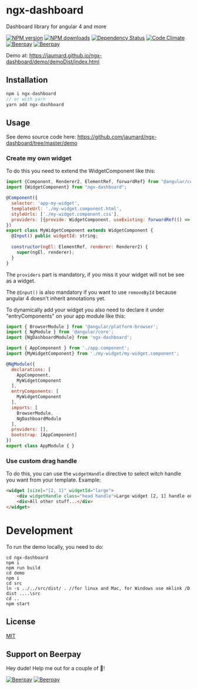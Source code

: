 # ngx-dashboard
Dashboard library for angular 4 and more

[![NPM version][npm-image]][npm-url]
[![NPM downloads][npm-download]][npm-url]
[![Dependency Status][daviddm-image]][daviddm-url]
[![Code Climate][codeclimate-image]][codeclimate-url]
[![Beerpay](https://beerpay.io/jaumard/ngx-dashboard/badge.svg?style=flat)](https://beerpay.io/jaumard/ngx-dashboard)
[![Beerpay](https://beerpay.io/jaumard/ngx-dashboard/make-wish.svg?style=flat)](https://beerpay.io/jaumard/ngx-dashboard)

Demo at: https://jaumard.github.io/ngx-dashboard/demo/demoDist/index.html

## Installation 

```js
npm i ngx-dashboard
// or with yarn 
yarn add ngx-dashboard
```

## Usage 

See demo source code here: https://github.com/jaumard/ngx-dashboard/tree/master/demo

### Create my own widget
To do this you need to extend the WidgetComponent like this: 

```js
import {Component, Renderer2, ElementRef, forwardRef} from "@angular/core";
import {WidgetComponent} from "ngx-dashboard";

@Component({
  selector: 'app-my-widget',
  templateUrl: './my-widget.component.html',
  styleUrls: ['./my-widget.component.css'],
  providers: [{provide: WidgetComponent, useExisting: forwardRef(() => MyWidgetComponent) }]
})
export class MyWidgetComponent extends WidgetComponent {
  @Input() public widgetId: string;
  
  constructor(ngEl: ElementRef, renderer: Renderer2) {
    super(ngEl, renderer);
  }
}

```

The `providers` part is mandatory, if you miss it your widget will not be see as a widget.

The `@Input()` is also mandatory if you want to use `removeById` because angular 4 doesn't inherit annotations yet.

To dynamically add your widget you also need to declare it under "entryComponents" on your app module like this: 

```js
import { BrowserModule } from '@angular/platform-browser';
import { NgModule } from '@angular/core';
import {NgDashboardModule} from 'ngx-dashboard';

import { AppComponent } from './app.component';
import {MyWidgetComponent} from './my-widget/my-widget.component';

@NgModule({
  declarations: [
    AppComponent,
    MyWidgetComponent
  ],
  entryComponents: [
    MyWidgetComponent
  ],
  imports: [
    BrowserModule,
    NgDashboardModule
  ],
  providers: [],
  bootstrap: [AppComponent]
})
export class AppModule { }

```

### Use custom drag handle

To do this, you can use the `widgetHandle` directive to select witch handle you want from your template. Example:
  
```html
<widget [size]="[2, 1]" widgetId="large">
    <div widgetHandle class="head handle">Large widget [2, 1] handle only on this text</div>
    <div>All other stuff...</div>
</widget>
```

# Development
To run the demo locally, you need to do: 

```
cd ngx-dashboard
npm i 
npm run build
cd demo 
npm i
cd src
ln -s ../../src/dist/ . //for linux and Mac, for Windows use mklink /D dist ....\src 
cd ..
npm start
```

## License
[MIT](https://github.com/jaumard/trailpack-passport/blob/master/LICENSE)

[npm-image]: https://img.shields.io/npm/v/ngx-dashboard.svg?style=flat-square
[npm-url]: https://npmjs.org/package/ngx-dashboard
[npm-download]: https://img.shields.io/npm/dt/ngx-dashboard.svg
[daviddm-image]: https://david-dm.org/jaumard/ngx-dashboard/status.svg
[daviddm-url]: https://david-dm.org/jaumard/ngx-dashboard
[codeclimate-image]: https://img.shields.io/codeclimate/github/jaumard/ngx-dashboard.svg?style=flat-square
[codeclimate-url]: https://codeclimate.com/github/jaumard/ngx-dashboard


## Support on Beerpay
Hey dude! Help me out for a couple of :beers:!

[![Beerpay](https://beerpay.io/jaumard/ngx-dashboard/badge.svg?style=beer-square)](https://beerpay.io/jaumard/ngx-dashboard)  [![Beerpay](https://beerpay.io/jaumard/ngx-dashboard/make-wish.svg?style=flat-square)](https://beerpay.io/jaumard/ngx-dashboard?focus=wish)
